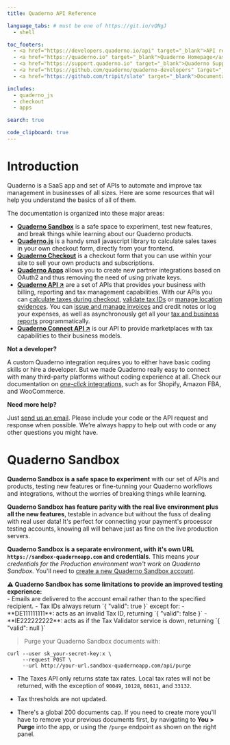```yaml
---
title: Quaderno API Reference

language_tabs: # must be one of https://git.io/vQNgJ
  - shell

toc_footers:
  - <a href="https://developers.quaderno.io/api" target="_blank">API reference</a>
  - <a href="https://quaderno.io" target="_blank">Quaderno Homepage</a>
  - <a href="https://support.quaderno.io" target="_blank">Quaderno Support Center</a>
  - <a href="https://github.com/quaderno/quaderno-developers" target="_blank">Contributing to Docs</a>
  - <a href="https://github.com/tripit/slate" target="_blank">Documentation Powered by Slate</a><br /><br />

includes:
  - quaderno_js
  - checkout
  - apps

search: true

code_clipboard: true
---
```


# Introduction

Quaderno is a SaaS app and set of APIs to automate and improve tax management in businesses of all sizes. Here are some resources that will help you understand the basics of all of them.

The documentation is organized into these major areas:

- **[Quaderno Sandbox](#quaderno-sandbox)** is a safe space to experiment, test new features, and break things while learning about our Quaderno products.
- **[Quaderno.js](#quaderno-js)** is a handy small javascript library to calculate sales taxes in your own checkout form, directly from your frontend.
- **[Quaderno Checkout](#quaderno-checkout)** is a checkout form that you can use within your site to sell your own products and subscriptions.
- **[Quaderno Apps](#apps)** allows you to create new partner integrations based on OAuth2 and thus removing the need of using private keys.
- **[Quaderno API ↗](https://developers.quaderno.io/api)** are a set of APIs that provides your business with billing, reporting and tax management capabilities. With our APIs you can [calculate taxes during checkout](https://developers.quaderno.io/api/#calculating-a-tax-rate), [validate tax IDs](https://developers.quaderno.io/api/#validate-a-tax-id) or [manage location evidences](https://developers.quaderno.io/api/#evidence). You can [issue and manage invoices](https://developers.quaderno.io/api/#create-an-invoice) and credit notes or log your expenses, as well as asynchronously get all your [tax and business reports](https://developers.quaderno.io/api/#reporting) programmatically.
- **[Quaderno Connect API ↗](https://support.quaderno.io/quaderno-connect)** is our API to provide marketplaces with tax capabilities to their business models.

**Not a developer?**

A custom Quaderno integration requires you to either have basic coding skills or hire a developer. But we made Quaderno really easy to connect with many third-party platforms without coding experience at all. Check our documentation on [_one-click_ integrations](https://support.quaderno.io/platforms-and-integrations), such as for Shopify, Amazon FBA, and WooCommerce.

**Need more help?**

Just [send us an email](mailto:support+dev@quaderno.io). Please include your code or the API request and response when possible. We’re always happy to help out with code or any other questions you might have.

# Quaderno Sandbox

**Quaderno Sandbox is a safe space to experiment** with our set of APIs and products, testing new features or fine-tunning your Quaderno workflows and integrations, without the worries of breaking things while learning.

**Quaderno Sandbox has feature parity with the real live environment plus all the new features**, testable in advance but without the fuss of dealing with real user data! It's perfect for connecting your payment's processor testing accounts, knowing all will behave just as fine on the live production servers.

**Quaderno Sandbox is a separate environment, with it's own URL `https://sandbox-quadernoapp.com` and credentials**. This means *your credentials for the Production environment won't work on Quaderno Sandbox.* You'll need to [create a new Quaderno Sandbox account](https://sandbox-quadernoapp.com/signup).

<aside class="info">
<strong>⚠️ Quaderno Sandbox has some limitations to provide an improved testing experience:</strong>
</aside>
- Emails are delivered to the account email rather than to the specified recipient.
- Tax IDs always return `{ "valid": true }` except for:
  - **DE111111111**: acts as an invalid Tax ID, returning `{ "valid": false }`
  - **IE222222222**: acts as if the Tax Validator service is down, returning `{ "valid": null }`

> Purge your Quaderno Sandbox documents with:

```shell
curl --user sk_your-secret-key:x \
     --request POST \
     --url http://your-url.sandbox-quadernoapp.com/api/purge
```
- The Taxes API only returns state tax rates. Local tax rates will not be returned, with the exception of `90049`, `10128`, `60611`, and `33132`.
- Tax thresholds are not updated.

- There's a global 200 documents cap. If you need to create more you'll have to remove your previous documents first, by navigating to <strong>You > Purge</strong> into the app, or using the `/purge` endpoint as shown on the right panel.

